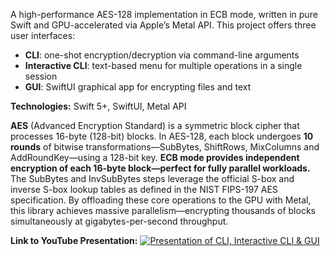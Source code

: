 A high-performance AES-128 implementation in ECB mode, written in pure Swift and GPU-accelerated via Apple’s Metal API. This project offers three user interfaces:

- **CLI**: one-shot encryption/decryption via command-line arguments  
- **Interactive CLI**: text-based menu for multiple operations in a single session  
- **GUI**: SwiftUI graphical app for encrypting files and text  

**Technologies:** Swift 5+, SwiftUI, Metal API

**AES** (Advanced Encryption Standard) is a symmetric block cipher that processes 16-byte (128-bit) blocks. In AES-128, each block undergoes **10 rounds** of bitwise transformations—SubBytes, ShiftRows, MixColumns and AddRoundKey—using a 128-bit key. **ECB mode provides independent encryption of each 16-byte block—perfect for fully parallel workloads.** The SubBytes and InvSubBytes steps leverage the official S-box and inverse S-box lookup tables as defined in the NIST FIPS-197 AES specification. By offloading these core operations to the GPU with Metal, this library achieves massive parallelism—encrypting thousands of blocks simultaneously at gigabytes-per-second throughput.  

**Link to YouTube Presentation:**
[![Presentation of CLI, Interactive CLI & GUI](https://img.youtube.com/vi/9XbU4jck-h8/maxresdefault.jpg)](https://youtu.be/9XbU4jck-h8?si=aLCBTQEzdMro7PQA)
